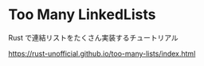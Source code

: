 # Too Many LinkedLists

Rust で連結リストをたくさん実装するチュートリアル

https://rust-unofficial.github.io/too-many-lists/index.html